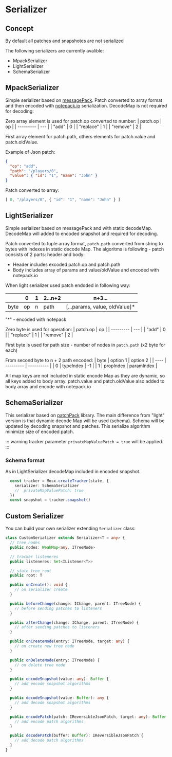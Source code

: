 # Serializer

## Concept

By default all patches and snapshotes are not serialized


The following serializers are currently avalible:
- MpackSerializer
- LightSerializer
- SchemaSerializer

## **MpackSerializer**

Simple serializer based on [messagePack](https://msgpack.org/). Patch converted to array format and then encoded with [notepack.io](https://github.com/darrachequesne/notepack) serialization. DecodeMap is not required for decoding:

Zero array element is used for patch.op converted to number:
| patch.op  | op  |
| --------- | --- |
| "add"     | 0   |
| "replace" | 1   |
| "remove"  | 2   |

First array element for patch.path, others elements for patch.value and patch.oldValue.

Example of Json patch:
```json
{
  "op": "add",
  "path": "/players/0",
  "value": { "id": "1", "name": "John" }
}
```
Patch converted to array:
```ts
[ 0, "/players/0", { "id": "1", "name": "John" } ]
```

## **LightSerializer**

Simple serializer based on messagePack and with static decodeMap. DecodeMap will added to encoded snapshot and required for decoding. 

Patch converted to tuple array format, ```patch.path``` converted from string to bytes with indexes in static decode Map.
The algoritms is following - patch consists of 2 parts: header and body:
- Header includes excoded patch.op and patch.path
- Body includes array of params and value/oldValue and encoded with notepack.io

When light serializer used patch endoded in following way:

|      | 0   | 1   | 2...n+2 | n+3...                        |
| ---- | --- | --- | ------- | ----------------------------- |
| byte | op  | n   | path    | [...params, value, oldValue]* |
"*" - encoded with notepack

Zero byte is used for operation:
| patch.op  | op  |
| --------- | --- |
| "add"     | 0   |
| "replace" | 1   |
| "remove"  | 2   |

First byte is used for path size - number of nodes in ```patch.path``` (x2 byte for each)

From second byte to n + 2 path encoded:
| byte | option 1  | option 2   |
| ---- | --------- | ---------- |
| 0    | typeIndex | -1         |
| 1    | propIndex | paramIndex |

All map keys are not included in static encode Map as they are dynamic, so all keys added to body array.
patch.value and patch.oldValue also added to body array and encode with notepack.io

## **SchemaSerializer**

This serializer based on [patchPack](https://github.com/udamir/patchpack) library. The main difference from "light" version is that dynamic decode Map will be used (schema). Schema will be updated by decoding snapshot and patches. This serialize algorithm minimize size of encoded patch.

::: warning
  tracker parameter ```privateMapValuePatch = true``` will be applied.
:::

### Schema format

As in LightSerializer decodeMap included in encoded snapshot.

```ts
  const tracker = Mosx.createTracker(state, { 
    serializer: SchemaSerializer
    //  privateMapValuePatch: true
  })
  const snapshot = tracker.snapshot()
```

## Custom Serializer 

You can build your own serializer extending ```Serializer``` class:

```ts
class CustomSerializer extends Serializer<T = any> {
  // tree nodes
  public nodes: WeakMap<any, ITreeNode>

  // tracker listeneres
  public listeneres: Set<IListener<T>>

  // state tree root
  public root: T

  public onCreate(): void {
    // on serializer create
  }

  public beforeChange(change: IChange, parent: ITreeNode) { 
    // before sending patches to listeners
  }

  public afterChange(change: IChange, parent: ITreeNode) {
    // after sending patches to listeners
  }

  public onCreateNode(entry: ITreeNode, target: any) {
    // on create new tree node
  }

  public onDeleteNode(entry: ITreeNode) {
    // on delete tree node
  }

  public encodeSnapshot(value: any): Buffer {
    // add encode snapshot algorithms
  }

  public decodeSnapshot(value: Buffer): any {
    // add decode snapshot algorithms
  }

  public encodePatch(patch: IReversibleJsonPatch, target: any): Buffer {
    // add encode patch algorithms
  }

  public decodePatch(buffer: Buffer): IReversibleJsonPatch {
    // add decode patch algorithms
  }
}
```
